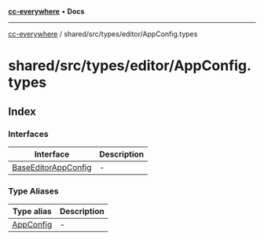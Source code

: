 [**cc-everywhere**](../../../../../index.md) • **Docs**

***

[cc-everywhere](../../../../../index.md) / shared/src/types/editor/AppConfig.types

# shared/src/types/editor/AppConfig.types

## Index

### Interfaces

| Interface | Description |
| ------ | ------ |
| [BaseEditorAppConfig](interfaces/BaseEditorAppConfig.md) | - |

### Type Aliases

| Type alias | Description |
| ------ | ------ |
| [AppConfig](type-aliases/AppConfig.md) | - |

